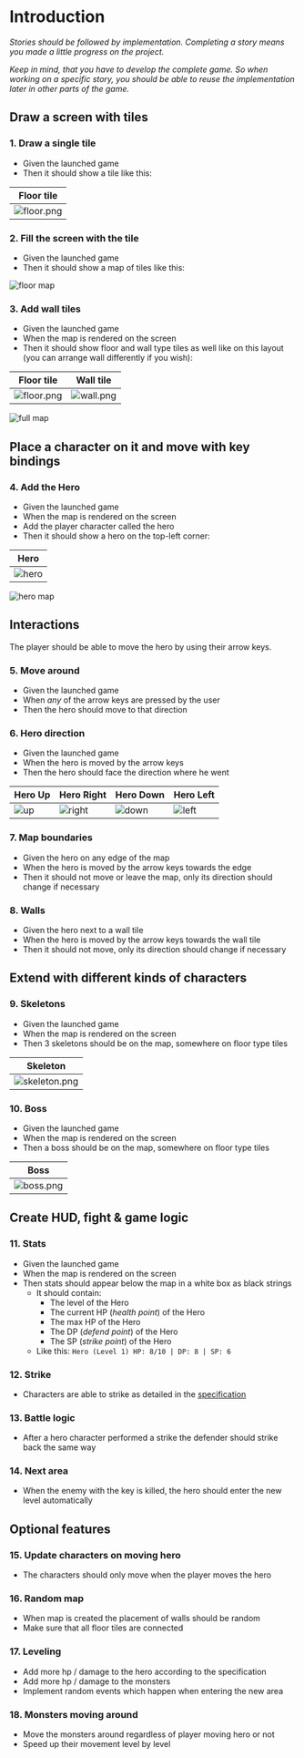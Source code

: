 # Introduction

*Stories should be followed by implementation. Completing a story means you made
a little progress on the project.*

*Keep in mind, that you have to develop the complete game. So when working on a
specific story, you should be able to reuse the implementation later in other
parts of the game.*

## Draw a screen with tiles

### 1. Draw a single tile

- Given the launched game
- Then it should show a tile like this:

| Floor tile                  |
| --------------------------- |
| ![floor.png](img/floor.png) |

### 2. Fill the screen with the tile

- Given the launched game
- Then it should show a map of tiles like this:

![floor map](img/floor-map.png)

### 3. Add wall tiles

- Given the launched game
- When the map is rendered on the screen
- Then it should show floor and wall type tiles as well like on this layout (you
  can arrange wall differently if you wish):

| Floor tile                  | Wall tile                 |
| --------------------------- | ------------------------- |
| ![floor.png](img/floor.png) | ![wall.png](img/wall.png) |

![full map](img/full-map.png)

## Place a character on it and move with key bindings

### 4. Add the Hero

- Given the launched game
- When the map is rendered on the screen
- Add the player character called the hero
- Then it should show a hero on the top-left corner:

| Hero                       |
| -------------------------- |
| ![hero](img/hero-down.png) |

![hero map](img/hero-map.png)

## Interactions

The player should be able to move the hero by using their arrow keys.

### 5. Move around

- Given the launched game
- When *any* of the arrow keys are pressed by the user
- Then the hero should move to that direction

### 6. Hero direction

- Given the launched game
- When the hero is moved by the arrow keys
- Then the hero should face the direction where he went

| Hero Up                | Hero Right                   | Hero Down                  | Hero Left                  |
| ---------------------- | ---------------------------- | -------------------------- | -------------------------- |
| ![up](img/hero-up.png) | ![right](img/hero-right.png) | ![down](img/hero-down.png) | ![left](img/hero-left.png) |

### 7. Map boundaries

- Given the hero on any edge of the map
- When the hero is moved by the arrow keys towards the edge
- Then it should not move or leave the map, only its direction should change if
  necessary

### 8. Walls

- Given the hero next to a wall tile
- When the hero is moved by the arrow keys towards the wall tile
- Then it should not move, only its direction should change if necessary

## Extend with different kinds of characters

### 9. Skeletons

- Given the launched game
- When the map is rendered on the screen
- Then 3 skeletons should be on the map, somewhere on floor type tiles

| Skeleton                          |
| --------------------------------- |
| ![skeleton.png](img/skeleton.png) |

### 10. Boss

- Given the launched game
- When the map is rendered on the screen
- Then a boss should be on the map, somewhere on floor type tiles

| Boss                      |
| ------------------------- |
| ![boss.png](img/boss.png) |

## Create HUD, fight & game logic

### 11. Stats

- Given the launched game
- When the map is rendered on the screen
- Then stats should appear below the map in a white box as black strings
    - It should contain:
        - The level of the Hero
        - The current HP (*health point*) of the Hero
        - The max HP of the Hero
        - The DP (*defend point*) of the Hero
        - The SP (*strike point*) of the Hero
    - Like this: `Hero (Level 1) HP: 8/10 | DP: 8 | SP: 6`

### 12. Strike

- Characters are able to strike as detailed in the
  [specification](/project/wanderer#strike)

### 13. Battle logic

- After a hero character performed a strike the defender should strike back the
  same way

### 14. Next area

- When the enemy with the key is killed, the hero should enter the new level
  automatically

## Optional features

### 15. Update characters on moving hero

- The characters should only move when the player moves the hero

### 16. Random map

- When map is created the placement of walls should be random
- Make sure that all floor tiles are connected

### 17. Leveling

- Add more hp / damage to the hero according to the specification
- Add more hp / damage to the monsters
- Implement random events which happen when entering the new area

### 18. Monsters moving around

- Move the monsters around regardless of player moving hero or not
- Speed up their movement level by level